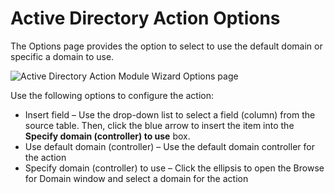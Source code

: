 # Active Directory Action Options

The Options page provides the option to select to use the default domain or specific a domain to
use.

![Active Directory Action Module Wizard Options page](/img/product_docs/accessanalyzer/12.0/install/application/options.webp)

Use the following options to configure the action:

- Insert field – Use the drop-down list to select a field (column) from the source table. Then,
  click the blue arrow to insert the item into the **Specify domain (controller) to use** box.
- Use default domain (controller) – Use the default domain controller for the action
- Specify domain (controller) to use – Click the ellipsis to open the Browse for Domain window and
  select a domain for the action
